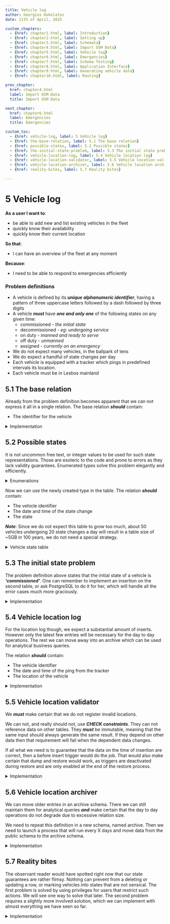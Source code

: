 ```yaml
---
title: Vehicle log
author: Georgios Kokolatos
date: 11th of April, 2025

custom_chapters:
  - {href: chapter1.html, label: Introduction}
  - {href: chapter2.html, label: Setting up}
  - {href: chapter3.html, label: Schemata}
  - {href: chapter4.html, label: Import OSM Data}
  - {href: chapter5.html, label: Vehicle log}
  - {href: chapter6.html, label: Emergencies}
  - {href: chapter7.html, label: Schema Testing}
  - {href: chapter8.html, label: Application Interface}
  - {href: chapter9.html, label: Generating vehicle data}
  - {href: chapter10.html, label: Routing}

prev_chapter:
  href: chapter4.html
  label: Import OSM Data
  title: Import OSM Data

next_chapter:
  href: chapter6.html
  label: Emergencies
  title: Emergencies

custom_toc:
  - {href: vehicle-log, label: 5 Vehicle log}
  - {href: the-base-relation, label: 5.1 The base relation}
  - {href: possible-states, label: 5.2 Possible states}
  - {href: the-initial-state-problem, label: 5.3 The initial state problem}
  - {href: vehicle-location-log, label: 5.4 Vehicle location log}
  - {href: vehicle-location-validator, label: 5.5 Vehicle location validator}
  - {href: vehicle-location-archiver, label: 5.6 Vehicle location archiver}
  - {href: reality-bites, label: 5.7 Reality bites}

---
```


# 5 Vehicle log

**As a user I want to**:

* be able to add new and list existing vehicles in the fleet
* quickly know their availability
* quickly know their current location

**So that**:

* I can have an overview of the fleet at any moment

**Because**:

* I need to be able to respond to emergencies efficiently

### Problem definitions 

* A vehicle is defined by its ***unique alphanumeric identifier***, having a
  pattern of three uppercase letters followed by a dash followed by three digits
* A vehicle ***must*** have ***one and only one*** of the following states on
  any given time:
  * commissioned           - *the initial state*
  * decommissioned         - *eg: undergoing service*
  * on duty                - *manned and ready to serve*
  * off duty               - *unmanned*
  * assigned               - *currently on an emergency*
* We do not expect many vehicles, in the ballpark of tens
* We do expect a handful of state changes per day
* Each vehicle is equipped with a tracker which pings in predefined intervals its
  location.
* Each vehicle must be in Lesbos mainland

## 5.1 The base relation

Already from the problem definition becomes apparent that we can not express it
all in a single relation. The base relation ***should*** contain:

* The identifier for the vehicle

<details>
<summary>Implementation</summary>
```sql
CREATE TABLE vehicles (
    id serial PRIMARY KEY,
    fleet_id varchar(8) UNIQUE NOT NULL,
    CONSTRAINT
        valid_fleet_identifier
    CHECK (
        fleet_id ~ '^[A-Z]{3}-[0-9]{3}$'
    )
);
COMMENT ON TABLE
    vehicles
IS
    'Base relation for vehicles';
```
</details>

## 5.2 Possible states

It is not uncommon free text, or integer values to be used for such state
representations. Those are esoteric to the code and prone to errors as they lack
validity guarantees. Enumerated types solve this problem elegantly and
efficiently.

<details>
<summary>Enumerations</summary>

```sql
CREATE TYPE
    vehicle_state_enum 
AS ENUM (
    'commissioned',
    'decommissioned',
    'on duty',
    'off duty',
    'assigned'
);
COMMENT ON TYPE vehicle_state_enum IS
'This enumerated type represents possible states of a vehicle in the fleet:
 - commissioned: The vehicle is active and ready for assignment.
 - decommissioned: The vehicle is currently not in active use.
 - on duty: The vehicle is currently active in the field.
 - off duty: The vehicle is idle.
 - assigned: The vehicle has been assigned to an emergency.
';
```
</details>

Now we can use the newly created type in the table. The relation ***should***
contain:

* The vehicle identifier
* The date and time of the state change
* The state

***Note***: Since we do not expect this table to grow too much, about 50
vehicles undergoing 20 state changes a day will result in a table size of ~5GB
in 100 years, we do not need a special strategy.

<details>
<summary>Vehicle state table</summary>

```sql
CREATE TABLE vehicle_state (
	state_id serial PRIMARY KEY,
	vehicle_id integer REFERENCES vehicles (id) ON DELETE CASCADE NOT NULL,
	timestamp timestamptz NOT NULL DEFAULT CURRENT_TIMESTAMP,
	state vehicle_state_enum NOT NULL,
	UNIQUE (vehicle_id, timestamp, state)
);
COMMENT ON TABLE
    vehicle_state
IS
    'A log for the state of each vehicle at a given time'
;
```
</details>

## 5.3 The initial state problem

The problem definition above states that the initial state of a vehicle is
***'commissioned'***. One can remember to implement an insertion on the second
table, or ask PostgreSQL to do it for her, which will handle all the error cases
much more graciously.

<details>
<summary>Implementation</summary>

```sql
CREATE OR REPLACE FUNCTION fn_vehicle_initial_state()
RETURNS TRIGGER AS
$body$
BEGIN
    INSERT INTO
        vehicle_state (vehicle_id, state)
    VALUES
        (NEW.id, 'commissioned');
    RETURN NEW;
END;
$body$
LANGUAGE plpgsql;
```
```sql
CREATE TRIGGER
    after_insert_vehicles
AFTER INSERT ON
    vehicles
FOR EACH ROW EXECUTE FUNCTION 
    fn_vehicle_initial_state();
```

A couple of notes:

* We want an AFTER action because otherwise the foreign key constrain
  will fail as the row is not yet inserted
* Both insert action happen on the same transaction horizon, obviously not
  the same ctid though
* Both inserts have to succeed otherwise, both inserts fail. This
  guarantees that there will not be vehicle entries without at least one
  vehicle_state entry

</details>

## 5.4 Vehicle location log

For the location log though, we expect a substantial amount of inserts. However
only the latest few entries will be necessary for the day to day operations. The
rest we can move away into an archive which can be used for analytical business
queries.

The relation ***should*** contain:

* The vehicle identifier
* The date and time of the ping from the tracker
* The location of the vehicle

<details>
<summary>Implementation</summary>

```sql
CREATE TABLE vehicle_location (
	location_id bigserial PRIMARY KEY,
	vehicle_id integer REFERENCES vehicles (id) ON DELETE CASCADE NOT NULL,
	timestamp timestamptz NOT NULL DEFAULT CURRENT_TIMESTAMP,
	location geometry(POINT, 2100) NOT NULL, -- The Hellenic SRID, EGSA87
	UNIQUE (vehicle_id, timestamp, location)
);
COMMENT ON TABLE
    vehicle_location
IS
    'A log for the location of each vehicle at a given time'
;
```

</details>

## 5.5 Vehicle location validator

We ***must*** make certain that we do not register invalid locations.

We can not, and really should not, use ***CHECK constraints***. They can not
reference data on other tables. They ***must*** be immutable, meaning that the
same input should always generate the same result. If they depend on other data
then that requirement will fail when the dependent data changes.

If all what we need is to guarantee that the data on the time of insertion are
correct, then a before insert trigger would do the job. That would also make
certain that dump and restore would work, as triggers are deactivated during
restore and are only enabled at the end of the restore process.

<details>
<summary>Implementation</summary>

```sql
CREATE OR REPLACE FUNCTION fn_location_check ()
RETURNS TRIGGER AS
$body$
DECLARE
    check_way osm_raw_data.planet_osm_polygon.way%TYPE;
BEGIN
    SELECT
        way INTO check_way
    FROM
        osm_raw_data.planet_osm_polygon
    WHERE
        name = 'Λέσβος' AND
        place = 'island';
 
    IF NOT ST_Contains(check_way, NEW.location) THEN
        RAISE EXCEPTION 'Location (%) out of bounds', ST_AsText(NEW.location)
            USING HINT = 'Please check that the location is within Lesvos';
    END IF;
    RETURN NEW;
END;
$body$
LANGUAGE plpgsql;

CREATE TRIGGER
    vehicle_location_insert check
BEFORE INSERT ON
    vehicle_location
FOR EACH ROW EXECUTE FUNCTION
    fn_location_check()
;

CREATE TRIGGER
    vehicle_location_update_check
BEFORE UPDATE ON
    vehicle_location
FOR EACH ROW
WHEN (OLD.location IS DISTINCT FROM NEW.location)
EXECUTE FUNCTION
    fn_location_check()
;
```

</details>

## 5.6 Vehicle location archiver

We can move older entries in an archive schema. There we can still maintain
them for analytical queries ***and*** make certain that the day to day
operations do not degrade due to excessive relation size.

We need to repeat this definition in a new schema, named archive. Then we need
to launch a process that will run every X days and move data from the public
schema to the archive schema.

<details>
<summary>Implementation</summary>

```sql
CREATE SCHEMA IF NOT EXISTS archive;

CREATE TABLE archive.vehicle_location (
    LIKE public.vehicle_location
);
COMMENT ON TABLE
    archive.vehicle_location
IS
    'Historical entries of vehicle_location table'
;
```

Then we create the archive function and attach it to a delete trigger.

```sql
CREATE OR REPLACE FUNCTION fn_vehicle_location_archive ()
RETURNS TRIGGER AS
$body$
BEGIN
    INSERT INTO
        archive.vehicle_location
    VALUES
        (OLD.*);
    RETURN OLD;
END;
$body$
LANGUAGE plpgsql;

CREATE TRIGGER
    vehicle_location_archive
AFTER DELETE ON
    vehicle_location
FOR EACH ROW EXECUTE FUNCTION
    fn_vehicle_location_archive()
;
```

Finally we create a cron job to archive location events every day five minutes
past midnight.

```sql
CREATE EXTENSION IF NOT EXISTS pg_cron;
SELECT
    cron.schedule(
        '5 0 * * *',                                    -- Minute Hour Day Month Weekday
        $body$
            DELETE FROM
                public.vehicle_location
            WHERE
                timestamp < NOW() - INTERVAL '1 WEEK'
        $body$
    );
```
</details>

## 5.7 Reality bites

The observant reader would have spotted right now that our state guarantees are
rather flimsy. Nothing can prevent from a deleting or updating a row, or marking
vehicles into states that are not sensical. The first problem is solved by using
privileges for users that restrict such actions. We will see one way to solve
that later. The second problem requires a slightly more involved solution, which
we can implement with almost everything we have seen so far.

<details>
<summary>Implementation</summary>

Identify what the allowed state transitions are.

```
                 +------------------+
                 |   commissioned   |<-----+
                 +------------------+      |
                          |                |
                          v                |
                 +------------------+      |
                 |     off duty     |      |
                 +------------------+      |
                   |  ^         |          |
                   v  |         v          |
           +------------+   +--------------+---+
           |  on duty   |   |  decommissioned  |
           +------------+   +------------------+
                |   ^
                v   |
          +------------------+
          |     assigned     |
          +------------------+

```

Create and populate a helper table that records the transitions.

```sql
CREATE TABLE valid_vehicle_state_transitions (
    from_state vehicle_state_enum NOT NULL,
    to_state vehicle_state_enum NOT NULL,
    PRIMARY KEY (from_state, to_state)
);

INSERT INTO
    valid_vehicle_state_transitions (from_state, to_state)
VALUES
    ('commissioned', 'off duty'),
    ('off duty', 'decommissioned'),
    ('off duty', 'on duty'),
    ('on duty', 'assigned'),
    ('on duty', 'off duty'),
    ('assigned', 'on duty'),
    ('decommissioned', 'commissioned')
;
```

Then create a Finite State Machine function to check the new vehicle_state
against the valid transitions table.

```sql
CREATE OR REPLACE FUNCTION fn_state_fsm_insert()
RETURNS TRIGGER AS $$
DECLARE
	previous_state    vehicle_state.state%TYPE;
	next_state        vehicle_state.state%TYPE := NEW.state;
	is_valid          BOOLEAN := FALSE;
BEGIN
	SELECT
        state INTO previous_state
	FROM
        vehicle_state
	WHERE
        vehicle_id = NEW.vehicle_id
	ORDER BY
        timestamp DESC
	LIMIT 1;

	IF previous_state IS NULL THEN
		IF next_state <> 'commissioned' THEN
		    RAISE EXCEPTION 'Invalid state transition for vehicle %: NULL → %',
				NEW.vehicle_id, next_state
            USING HINT = 'Initial state must be "commissioned"';
		END IF;
		RETURN NEW;
	END IF;

    PERFORM
        1
    FROM
        valid_vehicle_state_transitions
    WHERE
        from_state = previous_state AND
        to_state = next_state;

    IF NOT FOUND THEN
        RAISE EXCEPTION 'Invalid state transition for vehicle %: % → %',
            NEW.vehicle_id, previous_state, next_state;
    END IF;

	RETURN NEW;
END;
$$ LANGUAGE plpgsql;
```

Finally, attach it to a before insert into vehicle_state trigger.

```sql
CREATE TRIGGER
    before_insert_vehicle_state
BEFORE INSERT ON
    vehicle_state
FOR EACH ROW EXECUTE FUNCTION 
    fn_state_fsm_insert();

```
</summary>
